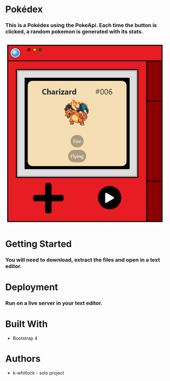 # Pokédex
### This is a Pokédex using the PokeApi. Each time the button is clicked, a random pokemon is generated with its stats.
![Pokémon Charizard stats](https://github.com/k-whitlock/my-pokedex/blob/master/pokedex-screenshot.PNG)
# Getting Started
### You will need to download, extract the files and open in a text editor. 
# Deployment
### Run on a live server in your text editor.
# Built With 
- Bootstrap 4
# Authors
- k-whitlock -  solo project
